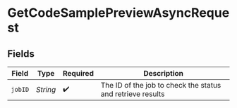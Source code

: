 # GetCodeSamplePreviewAsyncRequest


## Fields

| Field                                                      | Type                                                       | Required                                                   | Description                                                |
| ---------------------------------------------------------- | ---------------------------------------------------------- | ---------------------------------------------------------- | ---------------------------------------------------------- |
| `jobID`                                                    | *String*                                                   | :heavy_check_mark:                                         | The ID of the job to check the status and retrieve results |
